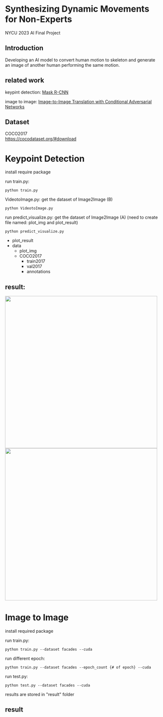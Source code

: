 # Synthesizing Dynamic Movements for Non-Experts
NYCU 2023 AI Final Project

## Introduction
Developing an AI model to convert human motion to skeleton and generate an image of another human performing the same motion.

## related work
keypint detection: [Mask R-CNN](https://arxiv.org/pdf/1703.06870.pdf)

image to image: [Image-to-Image Translation with Conditional Adversarial Networks](https://arxiv.org/abs/1611.07004)

## Dataset
COCO2017  
https://cocodataset.org/#download

# Keypoint Detection
install require package  

run train.py: 
```
python train.py
```
VideotoImage.py: get the dataset of Image2Image (B)
```
python VideotoImage.py
```

run predict_visualize.py: get the dataset of Image2Image (A)
(need to create file named: plot_img and plot_result) 
```
python predict_visualize.py
```

- plot_result
- data  
  - plot_img  
  - COCO2017  
    - train2017  
    - val2017  
    - annotations  

## result:  
<img src="https://github.com/Joannaaaaaa/Synthesizing-Dynamic-Movements-for-Non-Experts/assets/98182630/ecebcef6-460c-4908-bdd4-00eb17720ca0" width="500">
<img src="https://github.com/Joannaaaaaa/Synthesizing-Dynamic-Movements-for-Non-Experts/assets/98182630/96283f18-9a88-471d-8c97-34e64bb42f2d" width="500">

# Image to Image
install required package

run train.py:

```
python train.py --dataset facades --cuda
```

run different epoch:
```
python train.py --dataset facades --epoch_count {# of epoch} --cuda
```

run test.py:
```
python test.py --dataset facades --cuda
```

results are stored in "result" folder

## result


